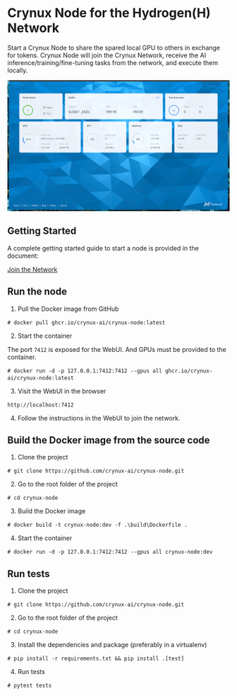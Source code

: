 # Crynux Node for the Hydrogen(H) Network

Start a Crynux Node to share the spared local GPU to others in exchange for tokens. Crynux Node will join the Crynux Network, receive the AI inference/training/fine-tuning tasks from the network, and execute them locally.

![Crynux Node WebUI](./docs/webui.png)

## Getting Started

A complete getting started guide to start a node is provided in the document:

[Join the Network](https://docs.crynux.ai/node-hosting/join-the-network)

## Run the node

1. Pull the Docker image from GitHub

```shell
# docker pull ghcr.io/crynux-ai/crynux-node:latest
```

2. Start the container

The port ```7412``` is exposed for the WebUI. And GPUs must be provided to the container.

```shell
# docker run -d -p 127.0.0.1:7412:7412 --gpus all ghcr.io/crynux-ai/crynux-node:latest
```


3. Visit the WebUI in the browser
```
http://localhost:7412
```

4. Follow the instructions in the WebUI to join the network.

## Build the Docker image from the source code

1. Clone the project

```shell
# git clone https://github.com/crynux-ai/crynux-node.git
```

2. Go to the root folder of the project

```shell
# cd crynux-node
```

3. Build the Docker image

```shell
# docker build -t crynux-node:dev -f .\build\Dockerfile . 
```

4. Start the container

```shell
# docker run -d -p 127.0.0.1:7412:7412 --gpus all crynux-node:dev
```

## Run tests

1. Clone the project

```shell
# git clone https://github.com/crynux-ai/crynux-node.git
```

2. Go to the root folder of the project

```shell
# cd crynux-node
```

3. Install the dependencies and package (preferably in a virtualenv)

```shell
# pip install -r requirements.txt && pip install .[test]
```

4. Run tests 

```shell
# pytest tests
```
